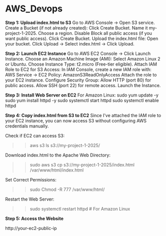 # AWS_Devops

**Step 1: Upload index.html to S3**
Go to AWS Console → Open S3 service.
Create a Bucket (if not already created):
Click Create Bucket.
Name it my-project-1-2025.
Choose a region.
Disable Block all public access (if you want public access).
Click Create Bucket.
Upload the index.html file:
Open your bucket.
Click Upload → Select index.html → Click Upload.

**Step 2: Launch EC2 Instance**
Go to AWS EC2 Console → Click Launch Instance.
Choose an Amazon Machine Image (AMI):
Select Amazon Linux 2 or Ubuntu.
Choose Instance Type:
t2.micro (Free-tier eligible).
Attach IAM Role to EC2 for S3 Access:
In IAM Console, create a new IAM role with:
AWS Service → EC2
Policy: AmazonS3ReadOnlyAccess
Attach the role to your EC2 instance.
Configure Security Group:
Allow HTTP (port 80) for public access.
Allow SSH (port 22) for remote access.
Launch the Instance.

**Step 3: Install Web Server on EC2**
For Amazon Linux:
sudo yum update -y
sudo yum install httpd -y
sudo systemctl start httpd
sudo systemctl enable httpd

**Step 4: Copy index.html from S3 to EC2**
Since I've attached the IAM role to your EC2 instance, you can now access S3 without configuring AWS credentials manually.

Check if EC2 can access S3:
>>  aws s3 ls s3://my-project-1-2025/

Download index.html to the Apache Web Directory:
>> sudo aws s3 cp s3://my-project-1-2025/index.html /var/www/html/index.html

Set Correct Permissions:
>> sudo Chmod -R 777 /var/www/html/

Restart the Web Server:
>> sudo systemctl restart httpd  # For Amazon Linux

**Step 5: Access the Website**

http://your-ec2-public-ip






